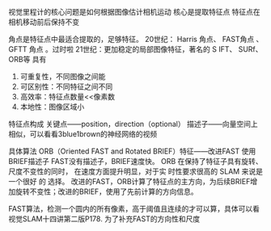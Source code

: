 视觉里程计的核心问题是如何根据图像估计相机运动
核心是提取特征点
特征点在相机移动前后保持不变

角点是特征点中最适合提取的，足够特征。
20世纪： Harris 角点、 FAST角点 、 GFTT 角点 。过时啦
21世纪：更加稳定的局部图像特征，著名的 S IFT、 SURf、 ORB等
具有
1. 可重复性，不同图像之间能
2. 可区别性：不同特征之间不同
3. 高效率：特征点数量<<像素数
4. 本地性：图像区域小

特征点构成
关键点——position，direction（optional）
描述子——向量空间上相似，可以看看3blue1brown的神经网络的视频

具体算法
ORB（Oriented FAST and Rotated BRIEF）特征——改进FAST 使用BRIEF描述子
FAST没有描述子，BRIEF速度快。
 ORB 在保持了特征子具有旋转、尺度不变性的同时， 在速度方面提升明显，对于实 时性要求很高的 SLAM 来说是一个很好 的 选择。
改进的FAST，ORB计算了特征点的主方向，为后续BRIEF增加旋转不变性；改进的BRIEF，使用了先前计算的方向信息。

FAST算法，检测一个圆内的所有像素，高于阈值且连续的才可以算，具体可以看视觉SLAM十四讲第二版P178.
为了补充FAST的方向性和尺度
